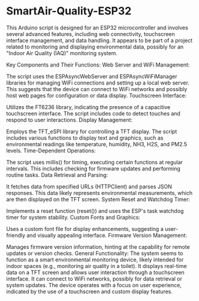 # SmartAir-Quality-ESP32
This Arduino script is designed for an ESP32 microcontroller and involves several advanced features, including web connectivity, touchscreen interface management, and data handling. It appears to be part of a project related to monitoring and displaying environmental data, possibly for an "Indoor Air Quality (IAQ)" monitoring system.

Key Components and Their Functions:
Web Server and WiFi Management:

The script uses the ESPAsyncWebServer and ESPAsyncWiFiManager libraries for managing WiFi connections and setting up a local web server. This suggests that the device can connect to WiFi networks and possibly host web pages for configuration or data display.
Touchscreen Interface:

Utilizes the FT6236 library, indicating the presence of a capacitive touchscreen interface. The script includes code to detect touches and respond to user interactions.
Display Management:

Employs the TFT_eSPI library for controlling a TFT display. The script includes various functions to display text and graphics, such as environmental readings like temperature, humidity, NH3, H2S, and PM2.5 levels.
Time-Dependent Operations:

The script uses millis() for timing, executing certain functions at regular intervals. This includes checking for firmware updates and performing routine tasks.
Data Retrieval and Parsing:

It fetches data from specified URLs (HTTPClient) and parses JSON responses. This data likely represents environmental measurements, which are then displayed on the TFT screen.
System Reset and Watchdog Timer:

Implements a reset function (reset()) and uses the ESP's task watchdog timer for system stability.
Custom Fonts and Graphics:

Uses a custom font file for display enhancements, suggesting a user-friendly and visually appealing interface.
Firmware Version Management:

Manages firmware version information, hinting at the capability for remote updates or version checks.
General Functionality:
The system seems to function as a smart environmental monitoring device, likely intended for indoor spaces (e.g., monitoring air quality in a toilet). It displays real-time data on a TFT screen and allows user interaction through a touchscreen interface.
It can connect to WiFi networks, possibly for data retrieval or system updates.
The device operates with a focus on user experience, indicated by the use of a touchscreen and custom display features.
